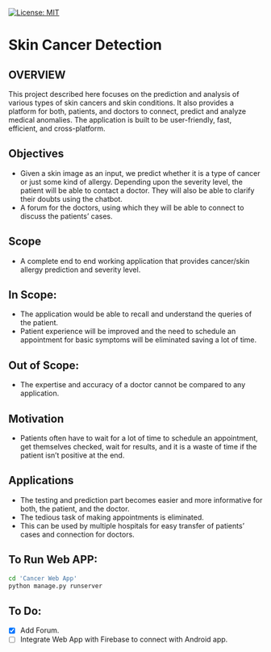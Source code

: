  [![License: MIT](https://img.shields.io/badge/License-MIT-yellow.svg)](https://opensource.org/licenses/MIT)

# Skin Cancer Detection

## OVERVIEW
This project described here focuses on the prediction and analysis of various types
of skin cancers and skin conditions. It also provides a platform for both, patients,
and doctors to connect, predict and analyze medical anomalies.
The application is built to be user-friendly, fast, efficient, and cross-platform.

## Objectives
- Given a skin image as an input, we predict whether it is a type of cancer or
just some kind of allergy. Depending upon the severity level, the patient will
be able to contact a doctor. They will also be able to clarify their doubts
using the chatbot.
- A forum for the doctors, using which they will be able to connect to discuss
the patients’ cases.

## Scope
- A complete end to end working application that provides cancer/skin allergy prediction and severity level.

## In Scope:
- The application would be able to recall and understand the queries of the patient.
- Patient experience will be improved and the need to schedule an appointment
  for basic symptoms will be eliminated saving a lot of time.

## Out of Scope:
- The expertise and accuracy of a doctor cannot be compared to any application.

## Motivation
- Patients often have to wait for a lot of time to schedule an appointment, get
themselves checked, wait for results, and it is a waste of time if the patient
isn’t positive at the end.

## Applications
- The testing and prediction part becomes easier and more informative for
both, the patient, and the doctor.
- The tedious task of making appointments is eliminated.
- This can be used by multiple hospitals for easy transfer of patients’ cases and
connection for doctors.

## To Run Web APP:
```bash
cd 'Cancer Web App'
python manage.py runserver
```

## To Do:
- [X] Add Forum.
- [ ] Integrate Web App with Firebase to connect with Android app.
